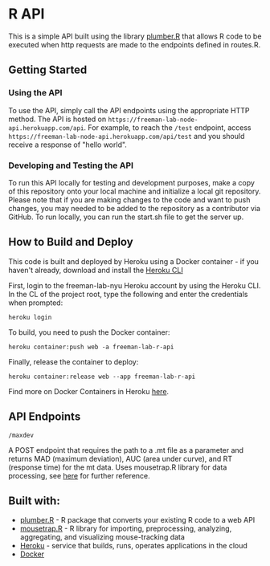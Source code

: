 # R API

This is a simple API built using the library [plumber.R](https://www.rplumber.io/) that allows R code to be executed when http requests are made to the endpoints defined in routes.R.

## Getting Started

### Using the API

To use the API, simply call the API endpoints using the appropriate HTTP method. The API is hosted on ```https://freeman-lab-node-api.herokuapp.com/api```. For example, to reach the ```/test``` endpoint, access ```https://freeman-lab-node-api.herokuapp.com/api/test``` and you should receive a response of "hello world".

### Developing and Testing the API

To run this API locally for testing and development purposes, make a copy of this repository onto your local machine and initialize a local git repository. Please note that if you are making changes to the code and want to push changes, you may needed to be added to the repository as a contributor via GitHub. To run locally, you can run the start.sh file to get the server up.

## How to Build and Deploy

This code is built and deployed by Heroku using a Docker container - if you haven't already, download and install the [Heroku CLI](https://devcenter.heroku.com/articles/heroku-cli)

First, login to the freeman-lab-nyu Heroku account by using the Heroku CLI. In the CL of the project root, type the following and enter the credentials when prompted:
```
heroku login
```

To build, you need to push the Docker container:
```
heroku container:push web -a freeman-lab-r-api
```

Finally, release the container to deploy:
```
heroku container:release web --app freeman-lab-r-api
```

Find more on Docker Containers in Heroku [here](https://devcenter.heroku.com/articles/container-registry-and-runtime).

## API Endpoints

```
/maxdev
```
A POST endpoint that requires the path to a .mt file as a parameter and returns MAD (maximum deviation), AUC (area under curve), and RT (response time) for the mt data. Uses mousetrap.R library for data processing, see [here](https://pascalkieslich.github.io/mousetrap/reference/index.html) for further reference.

## Built with:
* [plumber.R](https://www.rplumber.io/) - R package that converts your existing R code to a web API
* [mousetrap.R](https://github.com/PascalKieslich/mousetrap) - R library for importing, preprocessing, analyzing, aggregating, and visualizing mouse-tracking data
* [Heroku](https://devcenter.heroku.com/) - service that builds, runs, operates applications in the cloud
* [Docker](https://docs.docker.com/)
